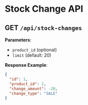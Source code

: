 # Stock Change API

## GET `/api/stock-changes`
**Parameters**:
- `product_id` (optional)
- `limit` (default: 20)

**Response Example**:
```json
{
  "id": 1,
  "product_id": 1,
  "change_amount": -20,
  "change_type": "SALE"
}
```
